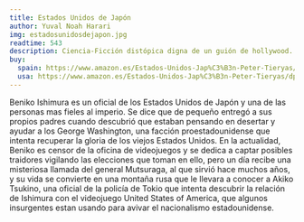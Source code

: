 ```yaml
---
title: Estados Unidos de Japón
author: Yuval Noah Harari 
img: estadosunidosdejapon.jpg
readtime: 543
description: Ciencia-Ficción distópica digna de un guión de hollywood.
buy:
  spain: https://www.amazon.es/Estados-Unidos-Jap%C3%B3n-Peter-Tieryas/dp/8466660461
  usa: https://www.amazon.es/Estados-Unidos-Jap%C3%B3n-Peter-Tieryas/dp/8466660461
---
```


Beniko Ishimura es un oficial de los Estados Unidos de Japón y una de las personas mas fieles al imperio. Se dice que de pequeño entregó a sus propios padres cuando descubrió que estaban pensando en desertar y ayudar a los George Washington, una facción proestadounidense que intenta recuperar la gloria de los viejos Estados Unidos. En la actualidad, Beniko es censor de la oficina de videojuegos y se dedica a captar posibles traidores vigilando las elecciones que toman en ello, pero un día recibe una misteriosa llamada del general Mutsuraga, al que sirvió hace muchos años, y su vida se convierte en una montaña rusa que le llevara a conocer a Akiko Tsukino, una oficial de la policía de Tokio que intenta descubrir la relación de Ishimura con el videojuego United States of America, que algunos insurgentes estan usando para avivar el nacionalismo estadounidense. 